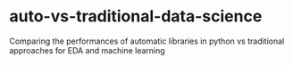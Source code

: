 # auto-vs-traditional-data-science
Comparing the performances of automatic libraries in python vs traditional approaches for EDA and machine learning
